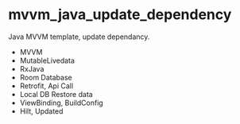 # mvvm_java_update_dependency
Java MVVM template, update dependancy.

- MVVM
- MutableLivedata 
- RxJava
- Room Database
- Retrofit, Api Call 
- Local DB Restore data
- ViewBinding, BuildConfig
- Hilt, Updated
